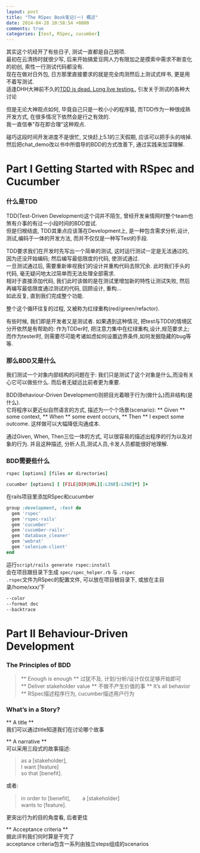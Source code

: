 ```yaml
---
layout: post
title: "The RSpec Book笔记(一) 概述"
date: 2014-04-28 10:58:54 +0800
comments: true
categories: [test, RSpec, cucumber]
---
```

其实这个坑经开了有些日子, 测试一直都是自己弱项.  
最初在云清扬时就很少写, 后来开始搞爱豆网人力有限加之是摸索中需求不断变化的初创, 索性一行测试代码都没有.  
现在在做对日外包, 日方那里直接要求的就是完全肉测然后上测试式样书, 更是用不着写测试.  
适逢DHH大神前不久的[TDD is dead. Long live testing.](http://david.heinemeierhansson.com/2014/tdd-is-dead-long-live-testing.html), 引发关于测试的各种大讨论

但是无论大神观点如何, 毕竟自己只是一枚小小的程序猿, 而TDD作为一种很成熟开发方式, 在很多情况下依然会是行之有效的.  
我一直信奉"存在即合理"这种观点.

碰巧这段时间开发进度不是很忙, 又快赶上5.1的三天假期, 应该可以把手头的<The RSpec Book>啃掉.  
然后把chat_demo改以书中所倡导的BDD的方式改善下, 通过实践来加深理解.

# Part I Getting Started with RSpec and Cucumber

### 什么是TDD
TDD(Test-Driven Development)这个词并不陌生, 曾经开发亲情网时整个team也煞有介事的有过一小段时间的BDD尝试.    
但是归根结底, TDD其重点应该落在Development上, 是一种包含需求分析,设计,测试,编码于一体的开发方法, 而并不仅仅是一种写Test的手段.  

TDD要求我们在开发时先写出一个简单的测试, 这时运行测试一定是无法通过的, 因为还没开始编码; 然后编写最低限度的代码, 使测试通过.  
一旦测试通过后, 需要重新审视我们的设计并重构代码去除冗余. 此时我们手头的代码, 毫无疑问地太过简单而无法处理全部需求.  
相对于直接添加代码, 我们此时该做的是在测试里增加新的特性让测试失败, 然后再编写最低限度通过测试的代码, 回顾设计, 重构...  
如此反复, 直到我们完成整个功能.  

整个这个循环往复的过程, 又被称为红绿重构(red/green/refactor).

有些时候, 我们即是开发者又是测试者. 如果遇到这种情况, 把test与TDD的情境区分开依然是有帮助的: 作为TDDer时, 把注意力集中在红绿重构,设计,规范要求上; 而作为tester时, 则需要尽可能考诸如虑如何设置边界条件,如何发掘隐藏的bug等等.

### 那么BDD又是什么
我们测试一个对象内部结构的问题在于: 我们只是测试了这个对象是什么,而没有关心它可以做些什么. 而后者无疑远比前者更为重要.

BDD(Behaviour-Driven Development)则把目光着眼于行为(做什么)而非结构(是什么).  
它将程序以更近似自然语言的方式, 描述为一个个场景(scenario): ** Given ** some context, ** When ** some event occurs,
** Then ** I expect some outcome. 这样做可以大幅降低沟通成本.

通过Given, When, Then三位一体的方式, 可以很容易的描述出程序的行为以及对象的行为. 并且这种描述, 分析人员,测试人员,卡发人员都能很好地理解.

### BDD需要些什么

``` ruby RSpec
rspec [options] [files or directories]
```

``` ruby cucumber
cucumber [options] [ [FILE|DIR|URL][:LINE[:LINE]*] ]+
```

在rails项目里添加RSpec和cucumber

``` ruby 添加进Gemfile  
group :development, :test do
  gem 'rspec'
  gem 'rspec-rails'
  gem 'cucumber'
  gem 'cucumber-rails'
  gem 'database_cleaner'
  gem 'webrat'
  gem 'selenium-client'
end
```
运行`script/rails generate rspec:install`  
会在项目跟目录下生成 `spec/spec_helper.rb` 与 `.rspec`   
`.rspec`文件为RSpec的配置文件, 可以放在项目根目录下, 或放在主目录/home/xxx/下

``` bash .rspec
--color 
--format doc
--backtrace
```

# Part II Behaviour-Driven Development

### The Principles of BDD

> ** Enough is enough ** 过犹不及, 计划/分析/设计仅仅足够开始即可  
> ** Deliver stakeholder value ** 不做不产生价值的事 
> ** It’s all behavior ** RSpec描述程序行为, cucumber描述用户行为  

### What’s in a Story?
** A title **  
我们可以通过title知道我们在讨论哪个故事

** A narrative **  
可以采用三段式的故事描述:
> as a [stakeholder],  
> I want [feature]  
> so that [benefit].

或者:
> in order to [benefit],　　 
> a [stakeholder]  
> wants to [feature].  

更突出行为的目的角度看, 后者更佳

** Acceptance criteria **  
据此评判我们何时算是干完了  
acceptance criteria包含一系列由独立steps组成的scenarios
